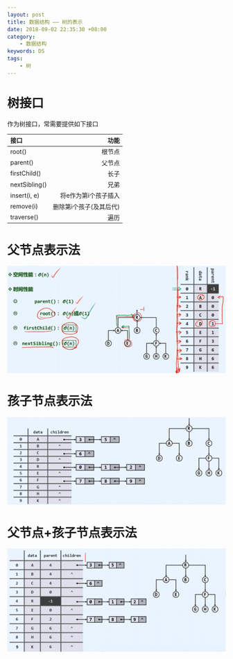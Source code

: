 ```yaml
---
layout: post
title: 数据结构 —— 树的表示
date: 2018-09-02 22:35:30 +08:00
category:
    - 数据结构
keywords: DS
tags:
    - 树
---
```


# 树接口

作为树接口，常需要提供如下接口

|接口|功能|
| :------| ------: |
|root()|根节点|
|parent()|父节点|
|firstChild()|长子|
|nextSibling()|兄弟|
|insert(i, e)|将e作为第i个孩子插入|
|remove(i)|删除第i个孩子(及其后代)|
|traverse()|遍历|

# 父节点表示法

![tree-represenation-parent-node](/images/ds/tree-represenation-parent-node.png)


# 孩子节点表示法

![tree-represenation-child-node](/images/ds/tree-represenation-child-node.png)

# 父节点+孩子节点表示法

![tree-represenation-parent-and-child-node.png](/images/ds/tree-represenation-parent-and-child-node.png)
